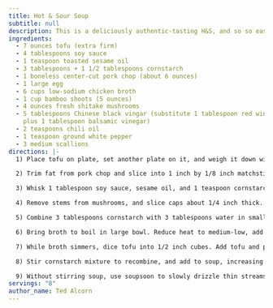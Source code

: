 ```yaml
---
title: Hot & Sour Soup
subtitle: null
description: This is a deliciously authentic-tasting H&S, and so so easy.
ingredients:
  - 7 ounces tofu (extra firm)
  - 4 tablespoons soy sauce
  - 1 teaspoon toasted sesame oil
  - 3 tablespoons + 1 1/2 tablespoons cornstarch
  - 1 boneless center-cut pork chop (about 6 ounces)
  - 1 large egg
  - 6 cups low-sodium chicken broth
  - 1 cup bamboo shoots (5 ounces)
  - 4 ounces fresh shitake mushrooms
  - 5 tablespoons Chinese black vingar (substitute 1 tablespoon red wine vinegar
    plus 1 tablespoon balsamic vinegar)
  - 2 teaspoons chili oil
  - 1 teaspoon ground white pepper
  - 3 medium scallions
directions: |-
  1) Place tofu on plate, set another plate on it, and weigh it down with several heavy cans; let stand 15 minutes, or until it has drained (about 8 ounces of liquid)

  2) Trim fat from pork chop and slice into 1 inch by 1/8 inch matchsticks

  3) Whisk 1 tablespoon soy sauce, sesame oil, and 1 teaspoon cornstarch in medium bowl; toss pork with marinade and set aside for 10-30 minutes.

  4) Remove stems from mushrooms, and slice caps about 1/4 inch thick.

  5) Combine 3 tablespoons cornstarch with 3 tablespoons water in small bowl and mix thoroughly; set aside. Mix remaining 1/2 teaspoon cornstach 1 teaspoon water; add egg, and beat with fork until combined. Set aside.

  6) Bring broth to boil in large bowl. Reduce heat to medium-low, add bamboo shoots and mushrooms andd simmer for about 5 minutes, or until mushrooms are tender.

  7) While broth simmers, dice tofu into 1/2 inch cubes. Add tofu and pork, including marinade, to soup, stirring to separate any pieces of pork that stick together. Continue to simmer until pork is no longer pink (about 2 minutes).

  8) Stir cornstarch mixture to recombine, and add to soup, increasing heat to medium-high. Cook about 1 minutes; stir in vinegar, chili oil, pepper, and remaining 3 tablespoons soy sauce. Turn off heat.

  9) Without stirring soup, use soupsoon to slowly drizzle thin streams of egg mixture into pot in circular motion. Let soup sit 1 minute, then return saucepan to medium-high heat. Bring to gentle boil, then immediately remove from heat. Gently stir soup once to evenly distribute egg; ladle into bowls, and top with scallions.
servings: "8"
author_name: Ted Alcorn
---
```

